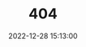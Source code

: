 ---
title: 404
date: 2022-12-28 15:13:00
type: "404"
layout: "404"
description: "你来了啊，很可惜晚了，再见：《"
---
